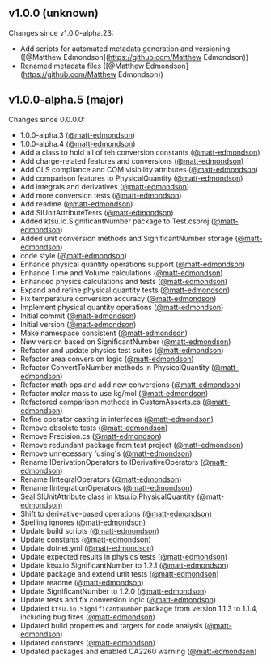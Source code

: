 ## v1.0.0 (unknown)

Changes since v1.0.0-alpha.23:

- Add scripts for automated metadata generation and versioning ([@Matthew Edmondson](https://github.com/Matthew Edmondson))
- Renamed metadata files ([@Matthew Edmondson](https://github.com/Matthew Edmondson))

## v1.0.0-alpha.5 (major)

Changes since 0.0.0.0:

- 1.0.0-alpha.3 ([@matt-edmondson](https://github.com/matt-edmondson))
- 1.0.0-alpha.4 ([@matt-edmondson](https://github.com/matt-edmondson))
- Add a class to hold all of teh conversion constants ([@matt-edmondson](https://github.com/matt-edmondson))
- Add charge-related features and conversions ([@matt-edmondson](https://github.com/matt-edmondson))
- Add CLS compliance and COM visibility attributes ([@matt-edmondson](https://github.com/matt-edmondson))
- Add comparison features to PhysicalQuantity ([@matt-edmondson](https://github.com/matt-edmondson))
- Add integrals and derivatives ([@matt-edmondson](https://github.com/matt-edmondson))
- Add more conversion tests ([@matt-edmondson](https://github.com/matt-edmondson))
- Add readme ([@matt-edmondson](https://github.com/matt-edmondson))
- Add SIUnitAttributeTests ([@matt-edmondson](https://github.com/matt-edmondson))
- Added ktsu.io.SignificantNumber package to Test.csproj ([@matt-edmondson](https://github.com/matt-edmondson))
- Added unit conversion methods and SignificantNumber storage ([@matt-edmondson](https://github.com/matt-edmondson))
- code style ([@matt-edmondson](https://github.com/matt-edmondson))
- Enhance physical quantity operations support ([@matt-edmondson](https://github.com/matt-edmondson))
- Enhance Time and Volume calculations ([@matt-edmondson](https://github.com/matt-edmondson))
- Enhanced physics calculations and tests ([@matt-edmondson](https://github.com/matt-edmondson))
- Expand and refine physical quantity tests ([@matt-edmondson](https://github.com/matt-edmondson))
- Fix temperature conversion accuracy ([@matt-edmondson](https://github.com/matt-edmondson))
- Implement physical quantity operations ([@matt-edmondson](https://github.com/matt-edmondson))
- Initial commit ([@matt-edmondson](https://github.com/matt-edmondson))
- Initial version ([@matt-edmondson](https://github.com/matt-edmondson))
- Make namespace consistent ([@matt-edmondson](https://github.com/matt-edmondson))
- New version based on SignificantNumber ([@matt-edmondson](https://github.com/matt-edmondson))
- Refactor and update physics test suites ([@matt-edmondson](https://github.com/matt-edmondson))
- Refactor area conversion logic ([@matt-edmondson](https://github.com/matt-edmondson))
- Refactor ConvertToNumber methods in PhysicalQuantity ([@matt-edmondson](https://github.com/matt-edmondson))
- Refactor math ops and add new conversions ([@matt-edmondson](https://github.com/matt-edmondson))
- Refactor molar mass to use kg/mol ([@matt-edmondson](https://github.com/matt-edmondson))
- Refactored comparison methods in CustomAsserts.cs ([@matt-edmondson](https://github.com/matt-edmondson))
- Refine operator casting in interfaces ([@matt-edmondson](https://github.com/matt-edmondson))
- Remove obsolete tests ([@matt-edmondson](https://github.com/matt-edmondson))
- Remove Precision.cs ([@matt-edmondson](https://github.com/matt-edmondson))
- Remove redundant package from test project ([@matt-edmondson](https://github.com/matt-edmondson))
- Remove unnecessary 'using's ([@matt-edmondson](https://github.com/matt-edmondson))
- Rename IDerivationOperators to IDerivativeOperators ([@matt-edmondson](https://github.com/matt-edmondson))
- Rename IIntegralOperators ([@matt-edmondson](https://github.com/matt-edmondson))
- Rename IIntegrationOperators ([@matt-edmondson](https://github.com/matt-edmondson))
- Seal SIUnitAttribute class in ktsu.io.PhysicalQuantity ([@matt-edmondson](https://github.com/matt-edmondson))
- Shift to derivative-based operations ([@matt-edmondson](https://github.com/matt-edmondson))
- Spelling ignores ([@matt-edmondson](https://github.com/matt-edmondson))
- Update build scripts ([@matt-edmondson](https://github.com/matt-edmondson))
- Update constants ([@matt-edmondson](https://github.com/matt-edmondson))
- Update dotnet.yml ([@matt-edmondson](https://github.com/matt-edmondson))
- Update expected results in physics tests ([@matt-edmondson](https://github.com/matt-edmondson))
- Update ktsu.io.SignificantNumber to 1.2.1 ([@matt-edmondson](https://github.com/matt-edmondson))
- Update package and extend unit tests ([@matt-edmondson](https://github.com/matt-edmondson))
- Update readme ([@matt-edmondson](https://github.com/matt-edmondson))
- Update SignificantNumber to 1.2.0 ([@matt-edmondson](https://github.com/matt-edmondson))
- Update tests and fix conversion logic ([@matt-edmondson](https://github.com/matt-edmondson))
- Updated `ktsu.io.SignificantNumber` package from version 1.1.3 to 1.1.4, including bug fixes ([@matt-edmondson](https://github.com/matt-edmondson))
- Updated build properties and targets for code analysis ([@matt-edmondson](https://github.com/matt-edmondson))
- Updated constants ([@matt-edmondson](https://github.com/matt-edmondson))
- Updated packages and enabled CA2260 warning ([@matt-edmondson](https://github.com/matt-edmondson))


